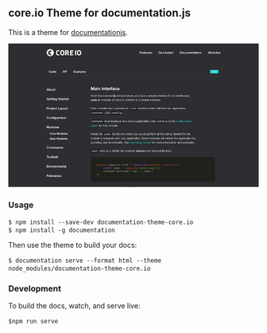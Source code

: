 ## core.io Theme for documentation.js


This is a theme for [documentationjs](https://github.com/documentationjs/documentation).

![screenshot](screenshot.png)

### Usage

```
$ npm install --save-dev documentation-theme-core.io
$ npm install -g documentation
```

Then use the theme to build your docs:

```
$ documentation serve --format html --theme node_modules/documentation-theme-core.io
```

### Development

To build the docs, watch, and serve live:

```
$npm run serve
```